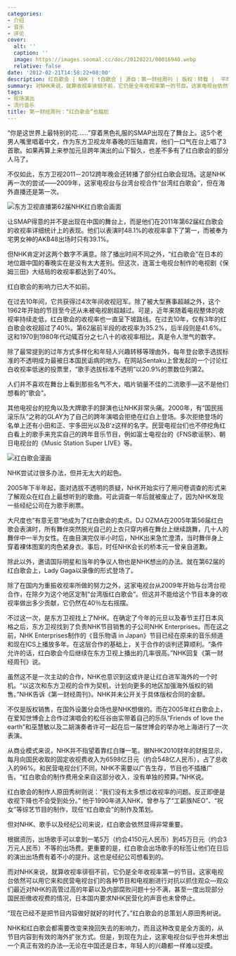 ```yaml
---
categories:
- 介绍
- 音乐
- 评论
cover:
  alt: ''
  caption: ''
  image: https://images.soomal.cc/doc/20120221/00016940.webp
  relative: false
date: '2012-02-21T14:58:22+08:00'
description: 红白歌会 | NHK | t白歌合 | 源自：第一财经周刊 | 版权：转载 |  平均/总评分：10.00/20
summary: 对NHK来说，就算收视率徘徊不前，它仍是全年收视率第一的节目。这家电视台依然可以用它来和民营电视台们的各种节目和电视剧进行对抗以抓住观众―观众们最近对NHK的高管过高的年薪以及内部腐败问题十分不满，甚至一度出现部分国民拒缴收视费的情况，日本国内要求NHK民营化的声音也未曾停止……
tags:
- 现场演出
- 流行音乐
title: 第一财经周刊：“红白歌会”也尴尬
---
```


“你是这世界上最特别的花……”穿着黑色礼服的SMAP出现在了舞台上。这5个老男人嘴里唱着中文，作为东方卫视龙年春晚的压轴嘉宾，他们一口气在台上唱了3首歌。如果再算上来参加元旦跨年演出的山下智久，也差不多有了红白歌会的部分人马了。

不仅如此，东方卫视2011－2012跨年晚会还转播了部分红白歌会现场。这是NHK再一次的尝试――2009年，这家电视台与台湾台视合作“台湾红白歌会”，但在海外直播还是第一次。 

![东方卫视直播第62届NHK红白歌会画面](https://images.soomal.cc/doc/20120221/00016939.webp)





让SMAP得意的并不是出现在中国的舞台上，而是他们在2011年第62届红白歌会的收视率详细统计上的表现。他们以表演时48.1%的收视率拿下了第一，而被奉为宅男女神的AKB48出场时只有39.1%。 

但NHK肯定对这两个数字不满意。除了播出时间不同之外，“红白歌会”在日本的地位跟中国的春晚实在是没有太大差别。但这次，连富士电视台制作的电视剧《保姆三田》大结局的收视率都达到了40%。 

红白歌会的影响力已大不如前。 

在过去10年间，它共获得过4次年间收视冠军。除了被大型赛事超越之外，这个1962年开始的节目至今还从未被电视剧超越过。可是，近年来随着电视整体的收视率持续走低，红白歌会的收视率也一直呈下坡路线。在过去10年，仅有3年的红白歌会收视超过了40%。第62届前半段的收视率为35.2%，后半段则是41.6%。这和1970到1980年代动辄百分之七八十的收视率相比，真是令人泄气的数字。 

除了最常提到的过年方式多样化和年轻人兴趣转移等理由外，每年登台歌手选拔标准的不透明成为最被日本国民诟病的地方。在网站Sentaku上曾发起的一个讨论红白收视率低迷的投票里，“歌手选拔标准不透明”以20.9%的票数位列第2。 

人们并不喜欢在舞台上看到那些名气不大，唱片销量不佳的二流歌手―这不是他们想看的“歌会”。 

其他电视台的挖角以及大牌歌手的辞演也让NHK非常头痛。2000年，有“国民摇滚乐队”之称的GLAY为了自己的跨年演唱会拒绝在红白上登场。多次拒绝登场的名单上还有小田和正、宇多田光以及B'z这样的名字。民营电视台们也不停挖角红白看上的歌手来充实自己的跨年音乐节目，例如富士电视台的《FNS歌谣祭》、朝日电视台的《Music Station Super LIVE》等。 

![红白歌会漫画](https://images.soomal.cc/doc/20120221/00016940.webp)





NHK尝试过很多办法，但并无太大的起色。 

2005年下半年起，面对选拔不透明的质疑，NHK开始实行了用问卷调查的形式来了解观众在红白上最想听到的歌曲。可此调查一年后就被废止了，因为NHK发现一些经纪公司在为歌手刷票。 

大尺度也“有意无意”地成为了红白歌会的卖点。DJ OZMA在2005年第56届红白歌会表演时，所有舞伴突然脱光自己的上衣只穿内裤在舞台上继续跳舞，几十人的舞伴中一半为女性。在曲目演完仅半小时后，NHK出来急忙澄清，当时舞伴身上穿着裸体图案的肉色紧身衣。事后，时任NHK会长的桥本元一曾亲自道歉。 

除此以外，邀请国际明星和当年的争议人物也是NHK想出的办法。就在第62届的红白歌会上，Lady Gaga以录像的形式登场了。 

除了在国内为重振收视率所做的努力之外，这家电视台从2009年开始与台湾台视合作，在除夕为这个地区定制“台湾版红白歌会”。但这并不能给这个节目本身的收视率做出多少贡献，它仍然在40％左右摇摆。 

不过这一次，是东方卫视找上了NHK。在确定了今年的元旦以及春节主打日本风格之后，东方卫视找到了负责NHK节目销售的子公司NHK Enterprises。而在这之前，NHK Enterprises制作的《音乐物语 in Japan》节目已经在原来的音乐频道和现在ICS上播放多年。在这层合作的基础上，关于合作的谈判还算顺利。“条件允许的话，红白歌会今后继续在东方卫视上播出的几率很高。”NHK回复《第一财经周刊》说。 

虽然这不是一次主动的合作，NHK也意识到这或许是让红白进军海外的一个时机。“以这次和东方卫视的合作为契机，计划向更多的地区加强海外版权的销售。”NHK告诉《第一财经周刊》。NHK并未公开关于具体版权合同的金额。 

不仅是版权销售，在国外设置分会场也是NHK想做的。而在2005年红白歌会上，在爱知世博会上合作过演唱会的松任谷由实带着自己的乐队“Friends of love the earth”和巫慧敏以及二胡演奏者许可一起在后一届世博会的举办地上海进行了一次表演。 

从商业模式来说，NHK并不指望着靠红白赚一笔。据NHK2010财年的财报显示，每月向国民收取的固定收视费收入为6598亿日元（约合548亿人民币），占了总收入的96%。和民营电视台们不同，NHK不需要以广告生存，节目也不插播广告。“红白歌会的制作费用全来自这部分收入，没有单独的预算。”NHK说。 

红白歌会的制作人原田秀树则说：“我们没有太多想过收视率的问题。反正即便是收视下降也不会受到处分。” 他于1990年进入NHK，曾参与了“工薪族NEO”、“祝女”等综艺节目的制作，现任“红白歌会”的制作及策划。 

但对NHK、歌手以及经纪公司来说，红白歌会依然显得非常重要。 

根据资历，出场歌手可以拿到一笔5万（约合4150元人民币）到45万日元（约合3万元人民币）不等的出场费。更重要的是，红白歌会出场歌手的标签让他们在日后的演出出场费有着不小的提升。这也是经纪公司想看到的。 

而对NHK来说，就算收视率徘徊不前，它仍是全年收视率第一的节目。这家电视台依然可以用它来和民营电视台们的各种节目和电视剧进行对抗以抓住观众―观众们最近对NHK的高管过高的年薪以及内部腐败问题十分不满，甚至一度出现部分国民拒缴收视费的情况，日本国内要求NHK民营化的声音也未曾停止。 

“现在已经不是把节目内容做好就好的时代了。”红白歌会的总策划人原田秀树说。 

NHK和红白歌会都需要改变来挽回失去的影响力，而且这种改变是全方面的，从节目内容到有效的海外扩张方式。但是，到现在为止，这家电视台似乎也并未想出一个真正有效的办法―无论在中国还是日本，年轻人的兴趣都一样难以捉摸。